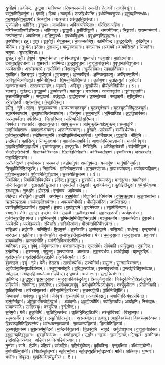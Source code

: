 

  
श्रु॒धीहवं॑। हव॑मिन्द्र। इ॒न्द्र॒मा। मारि॑षण्यः। रि॒ष॒ण्य॒स्स्याम॑। स्याम॑ते। ते॒दा॒वने॑। दा॒वने॒वसू॑नां। वसू॑ना॒मिति॒वसू॑नां।। इ॒माहि। हित्वां। त्वामूर्जः॑। ऊर्जो॑व॒र्धय॑न्ति। व॒र्धय॑न्तिवसू॒यवः॑। व॒सू॒यव॒स्सिन्ध॑वः। व॒सु॒यव॒इति॑व॒सु॒ऽयवः॑। सिन्ध॑वो॒न। नक्षर॑न्तः। क्षर॑न्त॒इति॒क्षर॑न्तः।।  
सृ॒जोम॒हीः। म॒हीरि॑न्द्र। इ॒न्द्र॒याः। याअपि॑न्वः। अपि॑न्वः॒परि॑ष्ठिताः। परि॑ष्ठिता॒अहि॑ना। परि॑स्थि॒ताति॒परि॑ऽस्थिताः। अहि॑नाशूर। शू॒र॒पू॒र्वीः। पू॒र्वीरिति॑पू॒र्वीः।। अम॑र्त्यञ्चित्। चि॒द्दा॒स्सं। दा॒सम्मन्य॑मानं। मन्य॑मान॒मव॑। अवा॑भिनत्। अ॒भि॒न॒द्दु॒क्थैः। उ॒क्थैर्वा॑वृ॒धा॒नः। व॒वृ॒धा॒नइति॑व॒वृ॒धा॒नः।।  
उ॒क्थेष्वित्। इन्नु। नुशू॑र। शू॒र॒येषु॑। येषु॑चा॒कन्। चा॒कन्स्तोमे॑षु। स्तोमे॑ष्विन्द्र। इ॒न्द्र॒रु॒द्रिये॑षु। रु॒द्रिये॑षुच। चेति॑च।। तुभ्येत्। इदे॒ताः। ए॒तायासु॑। यासु॑मन्दसा॒नः। म॒न्द॒सा॒नःप्र। प्रवा॒यवे॑। वा॒यवे॑सिस्रते। सि॒स्र॒ते॒न। नशु॒भ्राः। शु॒भ्राइति॑शु॒भ्राः।।  
शु॒भ्रन्नु। नुते॑। ते॒शुष्मं॑। शुष्मं॑व॒र्धय॑न्तः। व॒र्धय॑न्तश्शु॒भ्रं। शु॒भ्रंवज्रं॑। वज्रं॑बा॒ह्वोः। बा॒ह्वोदधा॑नाः। दधा॑ना॒इति॒दधा॑नाः।। शु॒भ्रस्त्वं। त्वम्मि॑न्द्र। इ॒न्द्र॒वा॒वृ॒धा॒नः। वा॒वृ॒धा॒नोअ॒स्मे। व॒वृ॒धा॒नइति॑व॒वृ॒धानः। अ॒स्मेदासीः॑। अ॒स्मेइत्य॒स्मे। दासी॒र्विशः॑। विश॒स्सूर्ये॑ण। सूर्ये॑णसह्याः। स॒ह्या॒इति॑सह्याः।।  
गुहा॑हि॒तं। हि॒तङ्गुह्यं॑। गुह्यं॑गू॒ह्ळं। गू॒ह्ळम॒प्सु। अ॒प्स्वपी॑वृतं। अ॒प्स्वित्य॒प्ऽसु। अपी॑वृतम्मा॒यिनं॑। अपि॑वृत॒मित्यपि॑ऽवृतं। मा॒यिनं॑क्षि॒यन्तं॑। क्षि॒यन्त॒मिति॑क्षि॒यन्तं॑।। उ॒तोअ॒पः। उ॒तोइत्यु॒तो। अ॒पोद्यां। द्यान्त॑स्त॒भ्वासं॑। त॒स्त॒भ्वासं॒मह॑न्। अह॒न्नहिं॑। अहिं॑शूर। शू॒र॒वी॒र्ये॑ण। वी॒र्ये३॒॑णेति॑वी॒र्येण॑।। 3।।  
स्तवा॒नु। नुत॑इन्द्र। इ॒न्द्र॒पू॒र्व्या। पू॒र्व्याम॒हानि॑। म॒हान्यु॒त। उ॒स्त॑वाम। स्त॒वा॒म॒नूत॑ना। नूत॑नाकृ॒तानि॑। कृ॒तानीति॑कृ॒तानि॑।। स्तवा॒वज्रं॑। वज्रं॑बा॒ह्वोः। बा॒ह्वोरु॒शन्तं॑। उ॒शन्तं॒स्तवा॑। स्तवा॒हरी॑। हरी॒सूर्य॑स्य। हरी॒इति॒हरी॑। सूर्य॑स्यके॒तू। के॒तूइति॑के॒तू।।  
हरी॒नु। नुते॑। त॒इ॒न्द्र॒। इ॒न्द्र॒वा॒जय॑न्ता। वा॒जय॑न्ताघृत॒श्चुतं॑। घृ॒त॒श्चुतं॑स्वा॒रं। घृ॒त॒श्चुत॒मिति॑घृ॒त॒ऽश्चुतं॑। स्वा॒रम॑स्वार्ष्टाम्। अ॒स्वा॒र्ष्टामित्य॑स्वार्ष्टाम्।। विस॑म॒ना। स॒म॒नाभूमिः॑। भूमि॑रप्रथिष्ठ। अ॒प्र॒थि॒ष्ठारं॑स्त। अरं॑स्त॒पर्व॑तः। पर्व॑तश्चित्। चि॒त्स॒रि॒ष्य॒न्। स॒रि॒ष्यन्निति॑स॒रि॒ष्यन्।।  
निपर्व॑तः। पर्व॑तसादि। सा॒द्यप्र॑युच्छन्। अप्र॑युच्छ॒न्त्सं। अप्र॑युच्छ॒न्नित्यप्र॑ऽयुच्छन्। सम्मा॒तृभिः॑। मा॒तृभि॑र्वाव॒शानः। वा॒व॒शा॒नोअ॑क्रान्। अ॒क्रा॒नित्य॑क्रान्।। दू॒रेपा॒रे। पा॒रेवाणीं॑। वाणीं॑व॒र्धय॑न्तः। व॒र्धय॑न्त॒इन्द्रे॑षितां। इन्द्रे॑षितान्ध॒मनिं॑। इन्द्रे॑षिता॒मितीन्द्र॑ऽइषितां। ध॒मनिं॑पप्रथन्। प॒प्र॒थ॒न्नि। नीति॒नि।।  
इन्द्रो॑म॒हां। म॒हांसिन्धुं॑। सिन्धु॑मा॒शया॑नं। मा॒शया॑नम्माया॒विनं॑। आ॒शया॑न॒मित्या॒ऽशया॑नं। मा॒या॒विनं॑वृ॒त्रं। मा॒या॒विन॒मिति॑मा॒या॒ऽविनं॑। वृ॒त्रम्म॑स्फुरत्। अ॒स्फु॒र॒न्निः। निरिति॒निः।। अरे॑जेतां॒रोद॑सी। रोद॑सीभिया॒ने। रोद॑सी॒इति॒रोद॑सी। भि॒या॒नेकनि॑क्रदतः। भि॒या॒नेइति॑भि॒या॒ने। कनि॑क्रदतो॒वृष्णः॑। वृष्णो॑अस्य। अ॒स्य॒वज्रा॑त्। वज्रा॒दिति॒वज्रा॑त्।।  
अरो॑रवी॒द्वृष्णः॑। वृष्णॊ॑अस्य। अ॒स्य॒वज्रः॑। वज्रोमा॑नुषं। अमा॑नुषं॒यत्। यन्मानु॑षः। मानु॑षोनि॒जूर्वा॑त्। नि॒जूर्वा॒दिति॑नि॒ऽजूर्वा॑त्।। निमा॒यिनः॑। मा॒यिनो॑दान॒वस्य॑। दा॒न॒वस्य॑मा॒याः। मा॒याअपा॑दयत्। अपा॑दयत्पपि॒वान्। प॒पि॒वान्त्सु॒तस्य॑। प॒पि॒वानिति॑प॒पि॒ऽवान्। सु॒तस्येति॑सु॒तस्य॑।। 4।।  
पिबा॑पिबेत्। पिबा॑पि॒बेति॒पिब॑ऽपिब। इदि॑न्द्र। इ॒न्द्र॒शू॒र॒। शू॒र॒सोमं॑। सोमं॒मन्द॑तु। मन्द॑तुत्वा। त्वा॒म॒न्दिनः॑। म॒न्दिन॑स्सु॒तासः॑। सु॒तास॒इति॑सु॒तासः॑।। पृ॒णन्त॑स्ते। ते॒कु॒क्षी। कु॒क्षीव॑र्धयन्तु। कु॒क्षीइति॑कु॒क्षी। व॒र्ध॒य॒न्त्वि॒त्था। इ॒त्थासु॒तः। सु॒तःपौ॒रः। पौ॒रइन्द्रं॑। इन्द्र॑माव। आ॒वेत्या॑व।।  
त्वेइ॑न्द्र। त्वेइति॒त्वे। इ॒न्द्रापि॑। अप्य॑भूम। अ॒भू॒म॒विप्राः॑। विप्रा॒धियं॑। धियं॑वनेम। व॒ने॒म॒ऋ॒त॒या। ऋ॒त॒यासप॑न्तः। ऋ॒त॒येत्यृ॑त॒ऽया। सप॑न्त॒इति॒सप॑न्तः।। अ॒व॒स्यवो॑धीमहि। धी॒म॒हि॒प्रश॑स्तिं। प्रश॑स्तिंस॒द्यः। प्रश॑स्ति॒मिति॒प्रऽश॑स्तिं। स॒द्यस्ते॑। ते॒रायः। रा॒योदा॒वने॑। दा॒वने॑स्याम।। स्या॒मेति॑स्याम।।  
स्याम॒ते। तेते॑। त॒इ॒न्द्र॒। इ॒न्द्र॒ये। येते॑। त॒ऊ॒ती। ऊ॒तीअ॑व॒स्यवः॑। अ॒व॒स्यव॒ऊर्जं॑। ऊर्जं॑व॒र्धय॑न्तः। व॒र्धय॑न्त॒इति॑व॒र्धय॑न्तः।। शु॒ष्मिन्त॑मं॒यं। शु॒ष्मिन्त॑म॒मिति॑शु॒ष्मिन्ऽत॑मं। यञ्चा॒कना॑म। चा॒कना॑मदेव। दे॒वा॒स्मे। अ॒स्मेर॒यिं। अ॒स्मेइत्य॒स्मे। र॒यिंरा॑सि। रा॒सि॒वी॒रव॑न्तं। वी॒रव॑न्त॒मिति॑वी॒रऽव॑न्तं।।  
रासि॒क्षयं॑। क्षयं॒रासि॑। रासि॑मि॒त्रं। मि॒त्रम॒स्मे। अ॒स्मेरासि॑। अ॒स्मेइत्य॒स्मे। रासि॒शर्धः॑। शर्ध॑इन्द्र। इ॒न्द्र॒मारु॑तं। मारु॑तन्नः। न॒इति॑नः।। स॒जोष॑सो॒ये। स॒जोष॑स॒इति॑स॒ऽजोष॑सः। येच॑। च॒म॒न्द॒सा॒नाः। म॒न्द॒सा॒नाःप्र। प्रवा॒यवः॑। वा॒यवः॑पान्ति। पा॒त्न्यग्र॑णीतिं। अग्र॑नीति॒मित्यग्र॑ऽनीतिं।।  
व्यन्त्वित्। इन्नु। नुयेषु॑। येषु॑मन्दसा॒नः। म॒न्द॒सा॒नस्तृ॒पत्। तृ॒पत्सोमं॑। सोमं॑पाहि। पा॒हि॒द्र॒ह्यत्। द्र॒ह्यदि॑न्द्र। इ॒न्द्रेती॑न्द्र।। अ॒स्मान्त्सु। सुपृ॒त्सु। पृ॒त्स्वात॑रुत्र। आत॑रुत्र। त॒रु॒त्राव॑र्धयः। अव॑र्धयो॒द्यां। द्याम्बृ॒हद्भिः॑। बृ॒हद्भि॑र॒र्कैः। बृ॒हद्भि॒रिति॑बृ॒हत्ऽभिः॑। अ॒र्कैरित्य॒र्कैः।। 5।।  
बृ॒हन्त॒इत्। इन्नु। नुये। येते॑। ते॒त॒रु॒त्र॒। त॒रु॒त्रो॒क्थेभिः॑। उ॒क्थेभि॑र्वा। वा॒सु॒म्नं। सु॒म्नमा॒विवा॑सान्। आ॒विवा॑सा॒नित्या॒ऽविवा॑सान्।। स्तृ॒णा॒नासो॑ब॒र्हिः। ब॒र्हिःप॒स्त्या॑वत्। प॒स्त्या॑व॒त्त्वोताः॑। प॒स्त्य॑व॒दिति॑प॒स्त॑ऽवत्। त्वोता॒इत्। त्वोता॒इति॒त्वाऽऊ॑ताः। इदि॑न्द्र। इ॒न्द्र॒वाजं॑। वाज॑मग्मन्। अ॒ग्म॒न्नित्य॑ग्मन्।।  
उ॒ग्रेष्वि॑न्द्र। इ॒न्द्र॒शू॒र॒। शू॒र॒म॒न्द॒सा॒नः। म॒न्द॒सा॒नस्त्रिक॑द्रुकेषु। त्रिक॑द्रुकेषुपाहि। त्रिक॑द्रुके॒ष्विति॒त्रिऽक॑द्रुकेषु। पा॒हि॒सोमं॑। सोम॑मिन्द्र। इ॒न्द्रेती॑न्द्र।। प्र॒दोधु॑व॒छ्मश्रु॑षु। प्र॒दोधु॑व॒दिति॑प्र॒ऽदोधु॑वत्। श्मश्रु॑षुप्रीणा॒नः। प्री॒णा॒नोया॒हि। या॒हिहरि॑भ्यां। हरि॑भ्यांसु॒तस्य॑। हरि॑भ्या॒मिति॒हरि॑ऽभ्यां। सु॒तस्य॑पी॒तिं। पी॒तिमिति॑पी॒तिं।।  
धि॒ष्वाशवः॑। शव॑श्शूर। शू॒र॒येन॑। येन॑वृ॒त्रं। वृ॒त्रम॒वाभि॑नत्। अ॒वाभि॑न॒द्दानुं॑। अ॒वाभि॑न॒दित्य॑व॒ऽअभि॑नत्। दानु॑मौर्णवा॒भं। औ॒र्ण॒वा॒भमित्यौ॑र्ण॒ऽवा॒भं।। अपा॑वृणॊः। अ॒वृ॒णॊ॒र्ज्योतिः॑। ज्योति॒रार्या॑य। आर्या॑य॒नि। निस॑व्य॒तः। स॒व्य॒तसा॑दि। सा॒दि॒दस्युः॑। दस्यु॑रिन्द्र। इ॒न्द्रेती॑न्द्र।।  
स॒नेम॒ये। येते॑। त॒ऊ॒तिभिः॑। ऊ॒तिभि॒स्तर॑न्तः। ऊ॒तिभि॒रित्यू॒तिऽभिः॑। तर॑न्तो॒विश्वाः॑। विश्वा॒स्पृधः॑। स्पृध॒आर्ये॑ण। आर्ये॑ण॒दस्यू॑न्। दस्यू॒निति॒दस्यू॑न्।। अ॒स्मभ्यं॒तत्। तत्वा॒ष्ट्रं। त्वा॒ष्ट्रंवि॒श्वरू॑पं। वि॒श्वरू॑प॒मर॑न्धयः। वि॒श्वरू॑प॒मिति॑वि॒श्वऽरू॑पं। अर॑न्धयस्सा॒ख्यस्य॑। सा॒ख्यस्य॑त्रि॒ताय॑। त्रि॒तायेति॑त्रि॒ताय॑।।  
अ॒स्यसु॑वा॒नस्य॑। सु॒वा॒नस्य॑म॒न्दिनः॑। म॒न्दिन॑स्त्रि॒तस्य॑। त्रि॒तस्य॒नि। न्यर्बु॑दं। अर्बु॑दंवावृ॒धानः। वा॒वृ॒धा॒नोअ॑स्तः। व॒वृ॒धा॒नइति॑व॒वृ॒धा॒नः। अ॒स्त॒रित्य॑स्तः।। अव॑र्तय॒त्सूर्यः॑। सूर्यो॒न। नच॒क्रं। च॒क्रम्भि॒नत्। भि॒नद्व॒लं। व॒लमिन्द्रः॑। इन्द्रो॒अङ्गि॑रस्वान्। अङ्गि॑रस्वा॒नित्यङ्गि॑रस्वान्।।  
नू॒नंसा। साते॑। ते॒प्रति॑। प्रति॒वरं॑। वरं॑जरि॒त्रे। ज॒रि॒त्रेदु॑ही॒यत्। दु॒ही॒यदि॑न्द्र। इ॒न्द्र॒दक्षि॑णा। दक्षि॑णाम॒घोनी॑। म॒घोनीति॑म॒घोनी॑।। शिक्षा॑स्तो॒तृभ्यः॑। स्तो॒तृभ्यो॒मा। स्तो॒तृभ्य॒इति॑स्तो॒तृऽभ्यः॑। माति॑। अति॑धक्। ध॒ग्भगः॑। भगो॑नः। नो॒बृ॒हत्। बृ॒हद्व॑देमवि॒दथे॑सु॒वीराः॑।। 6।।  
